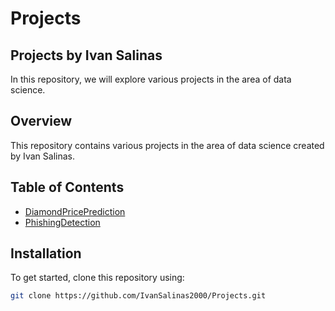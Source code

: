 # Projects

## Projects by Ivan Salinas

In this repository, we will explore various projects in the area of data science.

## Overview
This repository contains various projects in the area of data science created by Ivan Salinas.

## Table of Contents
- [DiamondPricePrediction](#diamondpriceprediction)
- [PhishingDetection](#phishingdetection)

## Installation
To get started, clone this repository using:
```bash
git clone https://github.com/IvanSalinas2000/Projects.git


